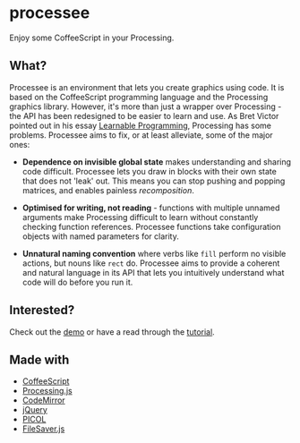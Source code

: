 # processee

Enjoy some CoffeeScript in your Processing.

## What?

Processee is an environment that lets you create graphics using code.
It is based on the CoffeeScript programming language and the Processing graphics library.
However, it's more than just a wrapper over Processing - the API has been redesigned to be easier to learn and use.
As Bret Victor pointed out in his essay [Learnable Programming](http://worrydream.com/LearnableProgramming/),
Processing has some problems.
Processee aims to fix, or at least alleviate, some of the major ones:

 * **Dependence on invisible global state** makes understanding and sharing code difficult.
   Processee lets you draw in blocks with their own state that does not 'leak' out.
   This means you can stop pushing and popping matrices, and enables painless _recomposition_.
   
 * **Optimised for writing, not reading** - functions with multiple unnamed arguments make Processing difficult to learn without constantly checking function references.
   Processee functions take configuration objects with named parameters for clarity.
   
 * **Unnatural naming convention** where verbs like `fill` perform no visible actions, but nouns like `rect` do.
   Processee aims to provide a coherent and natural language in its API that lets you intuitively
   understand what code will do before you run it.

## Interested?

Check out the [demo][] or have a read through the [tutorial][].

 [demo]: http://eightyeight.github.com/processee/#flower
 [tutorial]: https://github.com/eightyeight/processee/wiki/Getting-started

## Made with

 * [CoffeeScript](http://coffeescript.org)
 * [Processing.js](http://processingjs.org/)
 * [CodeMirror](http://codemirror.net/)
 * [jQuery](http://jquery.org)
 * [PICOL](http://www.picol.org/index.php)
 * [FileSaver.js](https://github.com/eligrey/FileSaver.js)
